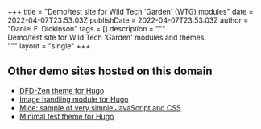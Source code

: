 +++
title = "Demo/test site for Wild Tech 'Garden' (WTG) modules"
date = 2022-04-07T23:53:03Z
publishDate = 2022-04-07T23:53:03Z
author = "Daniel F. Dickinson"
tags = []
description = """\
Demo/test site for Wild Tech 'Garden' modules and themes. \
"""
layout = "single"
+++

## Other demo sites hosted on this domain

* [DFD-Zen theme for Hugo](https://www.zen-theme-hugo-wtg.wtg-demos.ca/)
* [Image handling module for Hugo](https://www.image-handling-mod.wtg-demos.ca/)
* [Mice: sample of very simple JavaScript and CSS](https://www.mice.wtg-demos.ca/)
* [Minimal test theme for Hugo](https://www.minimal-test-theme.wtg-demos.ca/)
